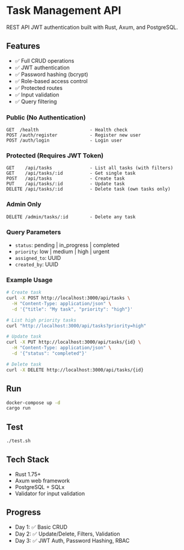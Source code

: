 # Task Management API

REST API JWT authentication built with Rust, Axum, and PostgreSQL.

## Features
- ✅ Full CRUD operations
- ✅ JWT authentication
- ✅ Password hashing (bcrypt)
- ✅ Role-based access control
- ✅ Protected routes
- ✅ Input validation
- ✅ Query filtering

### Public (No Authentication)
```
GET  /health                   - Health check
POST /auth/register            - Register new user
POST /auth/login               - Login user
```

### Protected (Requires JWT Token)
```
GET    /api/tasks              - List all tasks (with filters)
GET    /api/tasks/:id          - Get single task
POST   /api/tasks              - Create task
PUT    /api/tasks/:id          - Update task
DELETE /api/tasks/:id          - Delete task (own tasks only)
```

### Admin Only
```
DELETE /admin/tasks/:id        - Delete any task
```

### Query Parameters
- `status`: pending | in_progress | completed
- `priority`: low | medium | high | urgent
- `assigned_to`: UUID
- `created_by`: UUID

### Example Usage
```bash
# Create task
curl -X POST http://localhost:3000/api/tasks \
  -H "Content-Type: application/json" \
  -d '{"title": "My task", "priority": "high"}'

# List high priority tasks
curl "http://localhost:3000/api/tasks?priority=high"

# Update task
curl -X PUT http://localhost:3000/api/tasks/{id} \
  -H "Content-Type: application/json" \
  -d '{"status": "completed"}'

# Delete task
curl -X DELETE http://localhost:3000/api/tasks/{id}
```

## Run
```bash
docker-compose up -d
cargo run
```

## Test
```bash
./test.sh
```

## Tech Stack
- Rust 1.75+
- Axum web framework
- PostgreSQL + SQLx
- Validator for input validation

## Progress
- Day 1: ✅ Basic CRUD
- Day 2: ✅ Update/Delete, Filters, Validation
- Day 3: ✅ JWT Auth, Password Hashing, RBAC
